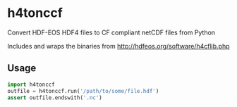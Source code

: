 # h4tonccf

Convert HDF-EOS HDF4 files to CF compliant netCDF files from Python

Includes and wraps the binaries from http://hdfeos.org/software/h4cflib.php

## Usage

```python
import h4tonccf
outfile = h4tonccf.run('/path/to/some/file.hdf')
assert outfile.endswith('.nc')
```
